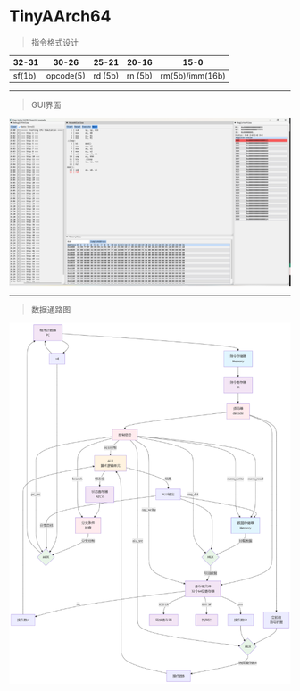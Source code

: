 # TinyAArch64

> 指令格式设计

| 32-31  | 30-26     | 25-21   | 20-16   | 15-0            |
|--------|-----------|---------|---------|-----------------|
| sf(1b) | opcode(5) | rd (5b) | rn (5b) | rm(5b)/imm(16b) |

---

> GUI界面

![](misc/gui-image.png)

---

> 数据通路图

![](misc/mermaid-graph.png)